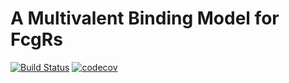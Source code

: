 # A Multivalent Binding Model for FcgRs

[![Build Status](https://travis-ci.org/meyer-lab/FcgR-binding.svg?branch=master)](https://travis-ci.org/meyer-lab/FcgR-binding)
[![codecov](https://codecov.io/gh/meyer-lab/FcgR-binding/branch/master/graph/badge.svg)](https://codecov.io/gh/meyer-lab/FcgR-binding)
